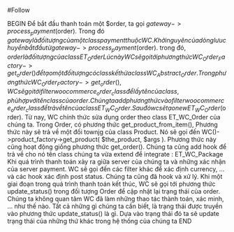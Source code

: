 #Follow

BEGIN
Để bắt đầu thanh toán một $order, ta gọi $gateway->process_payment($order). Trong đó $gateway là đối tượng của một class payment thuộc WC.
Khởi nguyên của dòng lưu chuyển bắt đầu từ gateway->process_payment($order). trong đó, $order là đối tượng của class ET_Order
Lúc này WC sẽ gọi tới phương thức WC_Order_Factory->get_order() để tạo một đối tượng có class kế thừa class WC_Abstract_Order.
Trong phương thức WC_Order_Factory->get_order(), WC sẽ gọi tới filter woocommerce_order_class để lấy tên của class, phù hợp với tên class của order.
Chúng ta add phương thức vào filter woocommerce_order_class để trả về tên của class ET_WC_Order.
Sau đó wc sẽ tạo new ET_WC_Order($order). Từ nay, WC chính thức sửa dụng order theo class ET_WC_Order của chúng ta.
Trong Order, có phương thức get_product_from_item(), Phương thức này sẽ trả về một đối townjg của class Product. Nó sẽ gọi đến WC()->product_factory->get_product( $the_product, $args ). Phương thức này cũng hoạt động giống phương thức get_order(). Chúng ta cũng add hook để trả về cho nó tên class chúng ta vừa extend để integrate : ET_WC_Package
Khi quá trình thanh toán xảy ra giữa server của chúng ta và những xác nhận của server payment. WC sẽ gọi đến các filter khác để xác định currency, ... và các hook xác định post status. Chúng ta cũng đã hook và xử lý.
Khi một giai đoạn trong quá trình thanh toán kết thúc, WC sẽ gọi tới phương thức update_status() trong đối tượng Order để cập nhật lại trạng thái của order.
Chúng ta không quan tâm WC đã làm những thao tác thành toán, xác minh, ... như thế nào. Tất cả những gì chúng ta cần biết, là trạng thái được truyền vào phương thức update_status() là gì. Dựa vào trạng thái đó ta sẽ update trạng thái của những thứ khác trong hệ thống của chúng ta
END